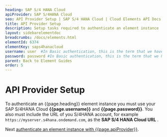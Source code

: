 ```yaml
---
heading: SAP S/4 HANA Cloud
apiProvider: SAP S/4HANA Cloud
seo: API Provider Setup | SAP S/4 HANA Cloud | Cloud Elements API Docs
title: API Provider Setup
description: Setup tasks required to authenticate an element instance
layout: sidebarelementdoc
breadcrumbs: /docs/elements.html
elementId: 6374
elementKey: saps4hanacloud
username: user  #In Basic authentication, this is the term that we have mapped to our "username" parameter
password: password #In Basic authentication, this is the term that we have mapped to our "password" parameter
parent: Back to Element Guides
order: 5
---
```


# API Provider Setup

To authenticate an {{page.heading}} element instance you must use your SAP S/4HANA Cloud **{{page.username}}** and **{{page.password}}**. You also must include the URL of you S/4HANA account, for example `https://myserver.s4hana.ondemand.com`, as the **SAP S/4 HANA Cloud URL** .

Next [authenticate an element instance with {{page.apiProvider}}](authenticate.html).
